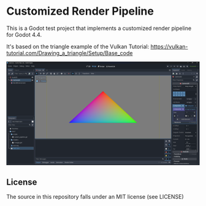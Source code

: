 # Customized Render Pipeline

This is a Godot test project that implements a customized render pipeline for Godot 4.4.

It's based on the triangle example of the Vulkan Tutorial:
https://vulkan-tutorial.com/Drawing_a_triangle/Setup/Base_code


![Screenshot](screenshot.png)

## License

The source in this repository falls under an MIT license (see LICENSE)
